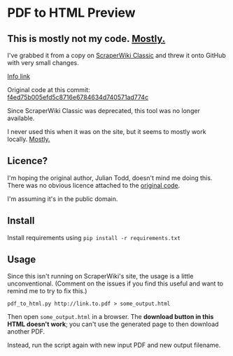 # PDF to HTML Preview

## This is mostly not my code. [Mostly.](http://www.youtube.com/watch?v=wKdocYeSqTA)

I've grabbed it from a copy on [ScraperWiki Classic](https://classic.scraperwiki.com/editor/raw/pdf-to-html-preview-1)
and threw it onto GitHub with very small changes.

[Info link](https://blog.scraperwiki.com/2010/12/scraping-pdfs-now-26-less-unpleasant-with-scraperwiki/)

Original code at this commit:
[f4ed75b005efd5c8716e6784634d740571ad774c](https://github.com/StevenMaude/pdf_to_html_preview/blob/f4ed75b005efd5c8716e6784634d740571ad774c/pdf_to_html.py)

Since ScraperWiki Classic was deprecated, this tool was no longer
available.

I never used this when it was on the site, but it seems to mostly work
locally. [Mostly.](http://www.youtube.com/watch?v=wKdocYeSqTA) 

## Licence?

I'm hoping the original author, Julian Todd, doesn't mind me doing this.
There was no obvious licence attached to the [original code](https://classic.scraperwiki.com/views/pdf-to-html-preview-1/).

I'm assuming it's in the public domain.

## Install

Install requirements using `pip install -r requirements.txt`

## Usage
Since this isn't running on ScraperWiki's site, the usage is a little
unconventional. (Comment on the issues if you find this useful and want to
remind me to try to fix this.)

    pdf_to_html.py http://link.to.pdf > some_output.html

Then open `some_output.html` in a browser. The **download button in
this HTML doesn't work**; you can't use the generated page to then
download another PDF.

Instead, run the script again with new input PDF and new output
filename.
